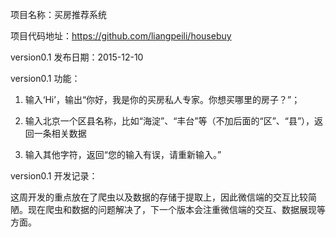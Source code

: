 项目名称：买房推荐系统

项目代码地址：https://github.com/liangpeili/housebuy

version0.1 发布日期：2015-12-10

version0.1 功能：

1. 输入‘Hi’，输出“你好，我是你的买房私人专家。你想买哪里的房子？”；

2. 输入北京一个区县名称，比如“海淀”、“丰台”等（不加后面的“区”、“县”），返回一条相关数据

3. 输入其他字符，返回“您的输入有误，请重新输入。”

version0.1 开发记录：

这周开发的重点放在了爬虫以及数据的存储于提取上，因此微信端的交互比较简陋。现在爬虫和数据的问题解决了，下一个版本会注重微信端的交互、数据展现等方面。
